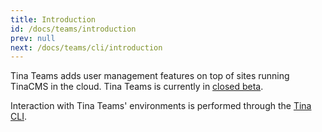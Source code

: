 ```yaml
---
title: Introduction
id: /docs/teams/introduction
prev: null
next: /docs/teams/cli/introduction
---
```


Tina Teams adds user management features on top of sites running TinaCMS in the cloud. Tina Teams is currently in [closed beta](/teams 'Tina Teams Signup').

Interaction with Tina Teams' environments is performed through the [Tina CLI](/docs/teams/cli/introduction 'Tina CLI').
